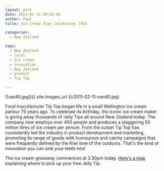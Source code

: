 ```yaml
---
layout: post
date: 2011-02-11 09:42:03
author: Paul
title: Ice Cream Icon Celebrates 75th 

categories:
  - New Zealand

tags:
  - New Zealand
  - local
  - Ice cream
  - innovation
  - New Zealand
  - product
  - Tip Top

---
```


![van40.jpg]({{ site.images_url }}/2011-02-11-van40.jpg)

Food manufacturer Tip Top began life in a small Wellington ice cream parlour 75 years ago. To celebrate its birthday, the iconic ice cream maker is giving away thousands of Jelly Tips all around New Zealand today. The company now employs over 400 people and produces a staggering 50 million litres of ice cream per annum. From the outset Tip Top has consistently led the industry in product development and marketing, promoting its range of goods with humourous and catchy campaigns that were frequently defined by the Kiwi love of the outdoors. That's the kind of innovation you can sink your teeth into!

The ice cream giveaway commences at 3.30pm today. [Here's a map](http://archived.link/http://tiptop.co.nz/About-Tip-Top/75th-Birthday.aspx) explaining where to pick up your free Jelly Tip.
